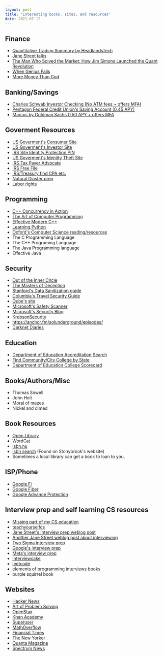 ```yaml
---
layout: post
title: "Interesting books, sites, and resources"
date: 2021-07-12
---
```


## Finance
* [Quantitative Trading Summary by HeadlandsTech](https://blog.headlandstech.com/2017/08/03/quantitative-trading-summary/)
* [Jane Street talks](https://blog.janestreet.com/watch-all-of-jane-streets-tech-talks/)
* [The Man Who Solved the Market: How Jim Simons Launched the Quant Revolution](https://www.worldcat.org/title/man-who-solved-the-market-how-jim-simons-launched-the-quaint-revolution/oclc/1126569133&referer=brief_results)
* [When Genius Fails](https://en.wikipedia.org/wiki/When_Genius_Failed)
* [More Money Than God](https://en.wikipedia.org/wiki/More_Money_Than_God)

## Banking/Savings
* [Charles Schwab Investor Checking (No ATM fees + offers MFA)](https://www.schwab.com/checking)
* [Pentagon Federal Credit Union's Saving Account (0.45 APY)](https://www.penfed.org/accounts/premium-online-savings)
* [Marcus by Goldman Sachs 0.50 APY + offers MFA](https://www.marcus.com/us/en/savings/high-yield-savings)

## Goverment Resources
* [US Goverment's Consumer Site](https://www.consumer.gov/)
* [US Goverment's Investor Site](https://www.investor.gov/)
* [IRS Site Identity Protection PIN](https://www.irs.gov/identity-theft-fraud-scams/get-an-identity-protection-pin)
* [US Goverment's Identity Theft Site](https://www.identitytheft.gov/)
* [IRS Tax Payer Advocate](https://www.taxpayeradvocate.irs.gov/)
* [IRS Free File](https://www.irs.gov/filing/free-file-do-your-federal-taxes-for-free)
* [IRS/Treasury find CPA etc.](https://irs.treasury.gov/rpo/rpo.jsf)
* [Natural Diaster prep](https://www.ready.gov/)
* [Labor rights](https://www.worker.gov/)

## Programming
* [C++ Concurrency in Action](https://www.worldcat.org/title/c-concurrency-in-action-second-edition/oclc/1099553221)
* [The Art of Computer Programming](https://www.worldcat.org/title/art-of-computer-programming/oclc/1104392633)
* [Effective Modern C++](https://www.worldcat.org/title/effective-modern-c-42-specific-ways-to-improve-your-use-of-c11-and-c14/oclc/884480640)
* [Learning Python](https://www.worldcat.org/title/learning-python/oclc/1061273329)
* [Oxford's Computer Science reading/resources](https://www.cs.ox.ac.uk/admissions/undergraduate/why_oxford/background_reading.html)
* The C Programming Language
* The C++ Programing Language
* The Java Programming language
* Effective Java

## Security
* [Out of the Inner Circle](https://openlibrary.org/books/OL2862523M/Out_of_the_inner_circle)
* [The Masters of Deception](https://openlibrary.org/works/OL3507968W/Masters_of_deception?edition=mastersofdecepti00slat)
* [Stanford's Data Sanitization guide](https://uit.stanford.edu/security/data-sanitization)
* [Columbia's Travel Security Guide](https://cuit.columbia.edu/data-security-guidelines-international-travel)
* [Qube's site](https://www.qubes-os.org/)
* [Microsoft's Safety Scanner](https://docs.microsoft.com/en-us/windows/security/threat-protection/intelligence/safety-scanner-download)
* [Microsoft's Security Blog](https://www.microsoft.com/security/blog/)
* [KrebsonSecurity](https://krebsonsecurity.com/)
* https://anchor.fm/aolunderground/episodes/
* [Darknet Diaries](https://darknetdiaries.com/episode/)

## Education
* [Department of Education Accreditation Search](https://ope.ed.gov/dapip/#/home)
* [Find Community/City College by State](https://aefla.ed.gov/state-contacts)
* [Department of Education College Scorecard](https://collegescorecard.ed.gov/)

## Books/Authors/Misc

* Thomas Sowell
* John Holt
* Moral of mazes
* Nickel and dimed 

## Book Resources
* [Open Library](https://openlibrary.org/)
* [WordCat](https://www.worldcat.org/)
* [isbn.nu](https://isbn.nu/)
* [isbn search](https://isbnsearch.org/) (Found on Stonybrook's website)
* Sometimes a local library can get a book to loan to you. 

## ISP/Phone
* [Google Fi](https://fi.google.com/about/)
* [Google Fiber](https://fiber.google.com/)
* [Google Advance Protection](https://landing.google.com/advancedprotection/) 

## Interview prep and self learning CS resources
* [Missing part of my CS education](https://missing.csail.mit.edu/)
* [teachyourselfcs](https://teachyourselfcs.com/)
* [Jane Street's interview prep weblog post](https://blog.janestreet.com/interviewing-at-jane-street/)
* [Another Jane Street weblog post about interviewing](https://blog.janestreet.com/what-a-jane-street-dev-interview-is-like/)
* [Two Sigma interview prep](https://www.twosigma.com/articles/watch-how-to-ace-a-technical-interview/)
* [Google's interview prep](https://techdevguide.withgoogle.com/resources/topics/interview-prep/?no-filter=true)
* [Meta's interview prep](https://facebookrecruiting.com/)
* [interviewcake](https://www.interviewcake.com/)
* [leetcode](https://leetcode.com/)
* elements of programming interviews books
* purple squirrel book

## Websites
* [Hacker News](https://news.ycombinator.com/)
* [Art of Problem Solving](https://artofproblemsolving.com/)
* [OpenStax](https://openstax.org/)
* [Khan Academy](https://www.khanacademy.org/)
* [Superuser](https://superuser.com/)
* [MathOverflow](https://mathoverflow.net/)
* [Financial Times](https://www.ft.com/)
* [The New Yorker](https://www.newyorker.com/)
* [Quanta Magazine](https://www.quantamagazine.org/)
* [Spectrum News](https://www.spectrumnews.org/)

